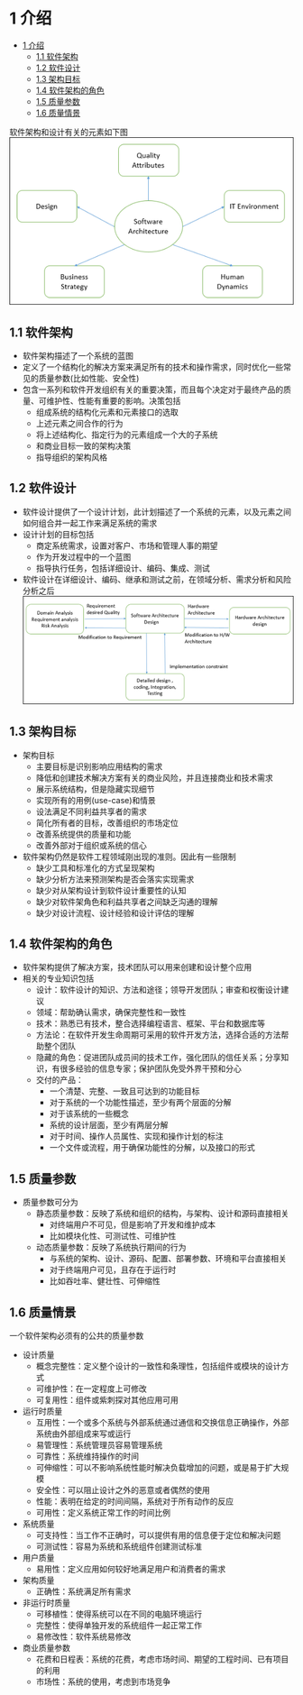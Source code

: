 # 1 介绍

- [1 介绍](#1-%E4%BB%8B%E7%BB%8D)
  - [1.1 软件架构](#11-%E8%BD%AF%E4%BB%B6%E6%9E%B6%E6%9E%84)
  - [1.2 软件设计](#12-%E8%BD%AF%E4%BB%B6%E8%AE%BE%E8%AE%A1)
  - [1.3 架构目标](#13-%E6%9E%B6%E6%9E%84%E7%9B%AE%E6%A0%87)
  - [1.4 软件架构的角色](#14-%E8%BD%AF%E4%BB%B6%E6%9E%B6%E6%9E%84%E7%9A%84%E8%A7%92%E8%89%B2)
  - [1.5 质量参数](#15-%E8%B4%A8%E9%87%8F%E5%8F%82%E6%95%B0)
  - [1.6 质量情景](#16-%E8%B4%A8%E9%87%8F%E6%83%85%E6%99%AF)

软件架构和设计有关的元素如下图
![软件架构类型](./software_architecture_types.jpg)

## 1.1 软件架构

- 软件架构描述了一个系统的蓝图
- 定义了一个结构化的解决方案来满足所有的技术和操作需求，同时优化一些常见的质量参数(比如性能、安全性)
- 包含一系列和软件开发组织有关的重要决策，而且每个决定对于最终产品的质量、可维护性、性能有重要的影响。决策包括
  - 组成系统的结构化元素和元素接口的选取
  - 上述元素之间合作的行为
  - 将上述结构化、指定行为的元素组成一个大的子系统
  - 和商业目标一致的架构决策
  - 指导组织的架构风格

## 1.2 软件设计

- 软件设计提供了一个设计计划，此计划描述了一个系统的元素，以及元素之间如何组合并一起工作来满足系统的需求
- 设计计划的目标包括
  - 商定系统需求，设置对客户、市场和管理人事的期望
  - 作为开发过程中的一个蓝图
  - 指导执行任务，包括详细设计、编码、集成、测试
- 软件设计在详细设计、编码、继承和测试之前，在领域分析、需求分析和风险分析之后
  ![软件设计](software_design.jpg)

## 1.3 架构目标

- 架构目标
  - 主要目标是识别影响应用结构的需求
  - 降低和创建技术解决方案有关的商业风险，并且连接商业和技术需求
  - 展示系统结构，但是隐藏实现细节
  - 实现所有的用例(use-case)和情景
  - 设法满足不同利益共享者的需求
  - 简化所有者的目标，改善组织的市场定位
  - 改善系统提供的质量和功能
  - 改善外部对于组织或系统的信心
- 软件架构仍然是软件工程领域刚出现的准则。因此有一些限制
  - 缺少工具和标准化的方式呈现架构
  - 缺少分析方法来预测架构是否会落实实现需求
  - 缺少对从架构设计到软件设计重要性的认知
  - 缺少对软件架角色和利益共享者之间缺乏沟通的理解
  - 缺少对设计流程、设计经验和设计评估的理解

## 1.4 软件架构的角色

- 软件架构提供了解决方案，技术团队可以用来创建和设计整个应用
- 相关的专业知识包括
  - 设计：软件设计的知识、方法和途径；领导开发团队；审查和权衡设计建议
  - 领域：帮助确认需求，确保完整性和一致性
  - 技术：熟悉已有技术，整合选择编程语言、框架、平台和数据库等
  - 方法论：在软件开发生命周期可采用的软件开发方法，选择合适的方法帮助整个团队
  - 隐藏的角色：促进团队成员间的技术工作，强化团队的信任关系；分享知识，有很多经验的信息专家；保护团队免受外界干预和分心
  - 交付的产品：
    - 一个清楚、完整、一致且可达到的功能目标
    - 对于系统的一个功能性描述，至少有两个层面的分解
    - 对于该系统的一些概念
    - 系统的设计层面，至少有两层分解
    - 对于时间、操作人员属性、实现和操作计划的标注
    - 一个文件或流程，用于确保功能性的分解，以及接口的形式

## 1.5 质量参数

- 质量参数可分为
  - 静态质量参数：反映了系统和组织的结构，与架构、设计和源码直接相关
    - 对终端用户不可见，但是影响了开发和维护成本
    - 比如模块化性、可测试性、可维护性
  - 动态质量参数：反映了系统执行期间的行为
    - 与系统的架构、设计、源码、配置、部署参数、环境和平台直接相关
    - 对于终端用户可见，且存在于运行时
    - 比如吞吐率、健壮性、可伸缩性

## 1.6 质量情景

一个软件架构必须有的公共的质量参数

- 设计质量
  - 概念完整性：定义整个设计的一致性和条理性，包括组件或模块的设计方式
  - 可维护性：在一定程度上可修改
  - 可复用性：组件或紫刺探对其他应用可用
- 运行时质量
  - 互用性：一个或多个系统与外部系统通过通信和交换信息正确操作，外部系统由外部组成来写或运行
  - 易管理性：系统管理员容易管理系统
  - 可靠性：系统维持操作的时间
  - 可伸缩性：可以不影响系统性能时解决负载增加的问题，或是易于扩大规模
  - 安全性：可以阻止设计之外的恶意或者偶然的使用
  - 性能：表明在给定的时间间隔，系统对于所有动作的反应
  - 可用性：定义系统正常工作的时间比例
- 系统质量
  - 可支持性：当工作不正确时，可以提供有用的信息便于定位和解决问题
  - 可测试性：容易为系统和系统组件创建测试标准
- 用户质量
  - 易用性：定义应用如何较好地满足用户和消费者的需求
- 架构质量
  - 正确性：系统满足所有需求
- 非运行时质量
  - 可移植性：使得系统可以在不同的电脑环境运行
  - 完整性：使得单独开发的系统组件一起正常工作
  - 易修改性：软件系统易修改
- 商业质量参数
  - 花费和日程表：系统的花费，考虑市场时间、期望的工程时间、已有项目的利用
  - 市场性：系统的使用，考虑到市场竞争